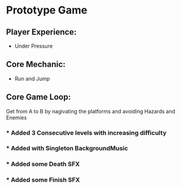# Prototype Game

## Player Experience:
* Under Pressure

## Core Mechanic:
* Run and Jump

## Core Game Loop:
Get from A to B by nagivating the platforms and avoiding Hazards and Enemies

### * Added 3 Consecutive levels with increasing difficulty
### * Added with Singleton BackgroundMusic 
### * Added some Death SFX
### * Added some Finish SFX
